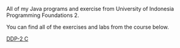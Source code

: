 All of my Java programs and exercise from University of Indonesia Programming Foundations 2. 

You can find all of the exercises and labs from the course below.

[DDP-2 C](https://scele.cs.ui.ac.id/course/view.php?id=3517)
